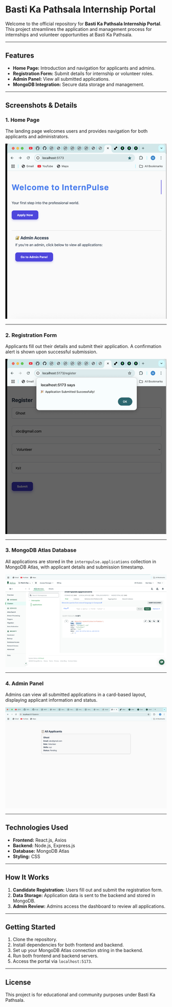 # Basti Ka Pathsala Internship Portal

Welcome to the official repository for **Basti Ka Pathsala Internship Portal**. This project streamlines the application and management process for internships and volunteer opportunities at Basti Ka Pathsala.

---

## Features

- **Home Page:** Introduction and navigation for applicants and admins.
- **Registration Form:** Submit details for internship or volunteer roles.
- **Admin Panel:** View all submitted applications.
- **MongoDB Integration:** Secure data storage and management.

---

## Screenshots & Details

### 1. Home Page

The landing page welcomes users and provides navigation for both applicants and administrators.

![Home Page](./ss1.png)

---

### 2. Registration Form

Applicants fill out their details and submit their application. A confirmation alert is shown upon successful submission.

![Registration Form](./ss2.png)

---

### 3. MongoDB Atlas Database

All applications are stored in the `internpulse.applications` collection in MongoDB Atlas, with applicant details and submission timestamp.

![MongoDB Atlas](./ss3.png)

---

### 4. Admin Panel

Admins can view all submitted applications in a card-based layout, displaying applicant information and status.

![Admin Panel](./ss4.png)

---

## Technologies Used

- **Frontend:** React.js, Axios
- **Backend:** Node.js, Express.js
- **Database:** MongoDB Atlas
- **Styling:** CSS

---

## How It Works

1. **Candidate Registration:** Users fill out and submit the registration form.
2. **Data Storage:** Application data is sent to the backend and stored in MongoDB.
3. **Admin Review:** Admins access the dashboard to review all applications.

---

## Getting Started

1. Clone the repository.
2. Install dependencies for both frontend and backend.
3. Set up your MongoDB Atlas connection string in the backend.
4. Run both frontend and backend servers.
5. Access the portal via `localhost:5173`.

---

## License

This project is for educational and community purposes under Basti Ka Pathsala.
